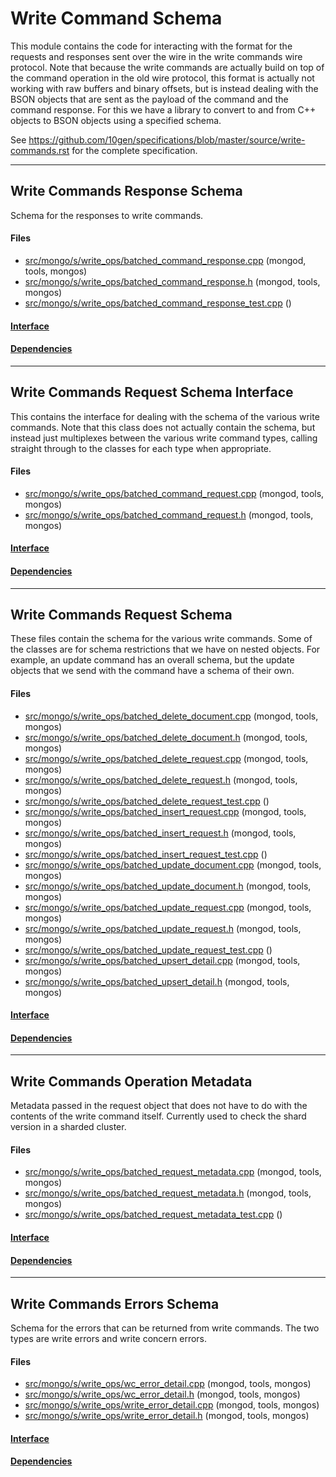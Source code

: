 # Write Command Schema
This module contains the code for interacting with the format for the requests and responses sent over the wire in the write commands wire protocol.  Note that because the write commands are actually build on top of the command operation in the old wire protocol, this format is actually not working with raw buffers and binary offsets, but is instead dealing with the BSON objects that are sent as the payload of the command and the command response.  For this we have a library to convert to and from C++ objects to BSON objects using a specified schema.

See https://github.com/10gen/specifications/blob/master/source/write-commands.rst for the complete specification.


-------------

## Write Commands Response Schema
Schema for the responses to write commands.

#### Files
- [src/mongo/s/write\_ops/batched\_command\_response.cpp](https://github.com/mongodb/mongo/tree/r2.6.0/src/mongo/s/write_ops/batched_command_response.cpp)   (mongod, tools, mongos)
- [src/mongo/s/write\_ops/batched\_command\_response.h](https://github.com/mongodb/mongo/tree/r2.6.0/src/mongo/s/write_ops/batched_command_response.h)   (mongod, tools, mongos)
- [src/mongo/s/write\_ops/batched\_command\_response\_test.cpp](https://github.com/mongodb/mongo/tree/r2.6.0/src/mongo/s/write_ops/batched_command_response_test.cpp)   ()

#### [Interface](interface/0)

#### [Dependencies](dependencies/0)

-------------

## Write Commands Request Schema Interface
This contains the interface for dealing with the schema of the various write commands.  Note that this class does not actually contain the schema, but instead just multiplexes between the various write command types, calling straight through to the classes for each type when appropriate.

#### Files
- [src/mongo/s/write\_ops/batched\_command\_request.cpp](https://github.com/mongodb/mongo/tree/r2.6.0/src/mongo/s/write_ops/batched_command_request.cpp)   (mongod, tools, mongos)
- [src/mongo/s/write\_ops/batched\_command\_request.h](https://github.com/mongodb/mongo/tree/r2.6.0/src/mongo/s/write_ops/batched_command_request.h)   (mongod, tools, mongos)

#### [Interface](interface/1)

#### [Dependencies](dependencies/1)

-------------

## Write Commands Request Schema
These files contain the schema for the various write commands.  Some of the classes are for schema restrictions that we have on nested objects.  For example, an update command has an overall schema, but the update objects that we send with the command have a schema of their own.

#### Files
- [src/mongo/s/write\_ops/batched\_delete\_document.cpp](https://github.com/mongodb/mongo/tree/r2.6.0/src/mongo/s/write_ops/batched_delete_document.cpp)   (mongod, tools, mongos)
- [src/mongo/s/write\_ops/batched\_delete\_document.h](https://github.com/mongodb/mongo/tree/r2.6.0/src/mongo/s/write_ops/batched_delete_document.h)   (mongod, tools, mongos)
- [src/mongo/s/write\_ops/batched\_delete\_request.cpp](https://github.com/mongodb/mongo/tree/r2.6.0/src/mongo/s/write_ops/batched_delete_request.cpp)   (mongod, tools, mongos)
- [src/mongo/s/write\_ops/batched\_delete\_request.h](https://github.com/mongodb/mongo/tree/r2.6.0/src/mongo/s/write_ops/batched_delete_request.h)   (mongod, tools, mongos)
- [src/mongo/s/write\_ops/batched\_delete\_request\_test.cpp](https://github.com/mongodb/mongo/tree/r2.6.0/src/mongo/s/write_ops/batched_delete_request_test.cpp)   ()
- [src/mongo/s/write\_ops/batched\_insert\_request.cpp](https://github.com/mongodb/mongo/tree/r2.6.0/src/mongo/s/write_ops/batched_insert_request.cpp)   (mongod, tools, mongos)
- [src/mongo/s/write\_ops/batched\_insert\_request.h](https://github.com/mongodb/mongo/tree/r2.6.0/src/mongo/s/write_ops/batched_insert_request.h)   (mongod, tools, mongos)
- [src/mongo/s/write\_ops/batched\_insert\_request\_test.cpp](https://github.com/mongodb/mongo/tree/r2.6.0/src/mongo/s/write_ops/batched_insert_request_test.cpp)   ()
- [src/mongo/s/write\_ops/batched\_update\_document.cpp](https://github.com/mongodb/mongo/tree/r2.6.0/src/mongo/s/write_ops/batched_update_document.cpp)   (mongod, tools, mongos)
- [src/mongo/s/write\_ops/batched\_update\_document.h](https://github.com/mongodb/mongo/tree/r2.6.0/src/mongo/s/write_ops/batched_update_document.h)   (mongod, tools, mongos)
- [src/mongo/s/write\_ops/batched\_update\_request.cpp](https://github.com/mongodb/mongo/tree/r2.6.0/src/mongo/s/write_ops/batched_update_request.cpp)   (mongod, tools, mongos)
- [src/mongo/s/write\_ops/batched\_update\_request.h](https://github.com/mongodb/mongo/tree/r2.6.0/src/mongo/s/write_ops/batched_update_request.h)   (mongod, tools, mongos)
- [src/mongo/s/write\_ops/batched\_update\_request\_test.cpp](https://github.com/mongodb/mongo/tree/r2.6.0/src/mongo/s/write_ops/batched_update_request_test.cpp)   ()
- [src/mongo/s/write\_ops/batched\_upsert\_detail.cpp](https://github.com/mongodb/mongo/tree/r2.6.0/src/mongo/s/write_ops/batched_upsert_detail.cpp)   (mongod, tools, mongos)
- [src/mongo/s/write\_ops/batched\_upsert\_detail.h](https://github.com/mongodb/mongo/tree/r2.6.0/src/mongo/s/write_ops/batched_upsert_detail.h)   (mongod, tools, mongos)

#### [Interface](interface/2)

#### [Dependencies](dependencies/2)

-------------

## Write Commands Operation Metadata
Metadata passed in the request object that does not have to do with the contents of the write command itself.  Currently used to check the shard version in a sharded cluster.

#### Files
- [src/mongo/s/write\_ops/batched\_request\_metadata.cpp](https://github.com/mongodb/mongo/tree/r2.6.0/src/mongo/s/write_ops/batched_request_metadata.cpp)   (mongod, tools, mongos)
- [src/mongo/s/write\_ops/batched\_request\_metadata.h](https://github.com/mongodb/mongo/tree/r2.6.0/src/mongo/s/write_ops/batched_request_metadata.h)   (mongod, tools, mongos)
- [src/mongo/s/write\_ops/batched\_request\_metadata\_test.cpp](https://github.com/mongodb/mongo/tree/r2.6.0/src/mongo/s/write_ops/batched_request_metadata_test.cpp)   ()

#### [Interface](interface/3)

#### [Dependencies](dependencies/3)

-------------

## Write Commands Errors Schema
Schema for the errors that can be returned from write commands.  The two types are write errors and write concern errors.

#### Files
- [src/mongo/s/write\_ops/wc\_error\_detail.cpp](https://github.com/mongodb/mongo/tree/r2.6.0/src/mongo/s/write_ops/wc_error_detail.cpp)   (mongod, tools, mongos)
- [src/mongo/s/write\_ops/wc\_error\_detail.h](https://github.com/mongodb/mongo/tree/r2.6.0/src/mongo/s/write_ops/wc_error_detail.h)   (mongod, tools, mongos)
- [src/mongo/s/write\_ops/write\_error\_detail.cpp](https://github.com/mongodb/mongo/tree/r2.6.0/src/mongo/s/write_ops/write_error_detail.cpp)   (mongod, tools, mongos)
- [src/mongo/s/write\_ops/write\_error\_detail.h](https://github.com/mongodb/mongo/tree/r2.6.0/src/mongo/s/write_ops/write_error_detail.h)   (mongod, tools, mongos)

#### [Interface](interface/4)

#### [Dependencies](dependencies/4)
